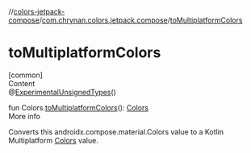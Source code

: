 //[colors-jetpack-compose](../../index.md)/[com.chrynan.colors.jetpack.compose](index.md)/[toMultiplatformColors](to-multiplatform-colors.md)



# toMultiplatformColors  
[common]  
Content  
@[ExperimentalUnsignedTypes](https://kotlinlang.org/api/latest/jvm/stdlib/kotlin/-experimental-unsigned-types/index.html)()  
  
fun Colors.[toMultiplatformColors](to-multiplatform-colors.md)(): [Colors](../../../colors-theme/colors-theme/com.chrynan.colors.theme/-colors/index.md)  
More info  


Converts this androidx.compose.material.Colors value to a Kotlin Multiplatform [Colors](../../../colors-theme/colors-theme/com.chrynan.colors.theme/-colors/index.md) value.

  



